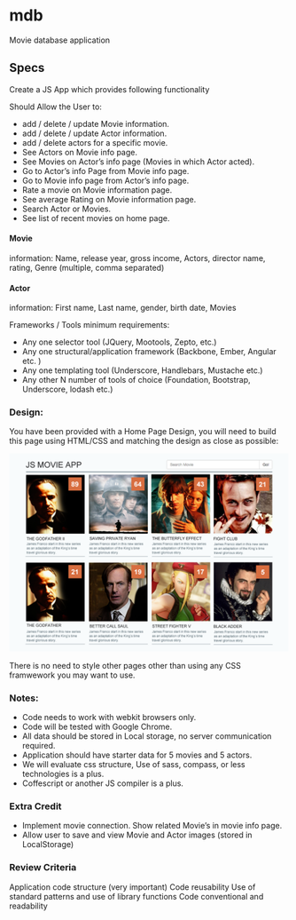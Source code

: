 # mdb
Movie database application

## Specs
Create a JS App which provides following functionality

Should Allow the User to:

- add / delete / update Movie information.
- add / delete / update Actor information.
- add / delete actors for a specific movie.
- See Actors on Movie info page.
- See Movies on Actor’s info page (Movies in which Actor acted).
- Go to Actor’s info Page from Movie info page.
- Go to Movie info page from Actor’s info page.
- Rate a movie on Movie information page.
- See average Rating on Movie information page.
- Search Actor or Movies.
- See list of recent movies on home page.

#### Movie
information: Name, release year, gross income, Actors, director name, rating, Genre (multiple, comma separated)

#### Actor
information: First name, Last name, gender, birth date, Movies


Frameworks / Tools minimum requirements:

- Any one selector tool (JQuery, Mootools, Zepto, etc.)
- Any one structural/application framework (Backbone, Ember, Angular etc. )
- Any one templating tool (Underscore, Handlebars, Mustache etc.)
- Any other N number of tools of choice (Foundation, Bootstrap, Underscore, lodash etc.)

### Design:

You have been provided with a Home Page Design, you will need to build this page using HTML/CSS and matching the design as close as possible:

![design_exported.png](design_exported.png)

There is no need to style other pages other than using any CSS framwework you may want to use.


### Notes:

- Code needs to work with webkit browsers only.
- Code will be tested with Google Chrome.
- All data should be stored in Local storage, no server communication required.
- Application should have starter data for 5 movies and 5 actors.
- We will evaluate css structure, Use of sass, compass, or less technologies is a plus.
- Coffescript or another JS compiler is a plus.


### Extra Credit

- Implement movie connection. Show related Movie’s in movie info page.
- Allow user to save and view Movie and Actor images (stored in LocalStorage)


### Review Criteria

Application code structure (very important)
Code reusability
Use of standard patterns and use of library functions
Code conventional and readability
